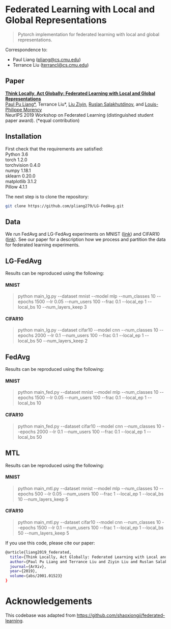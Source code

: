 # Federated Learning with Local and Global Representations

> Pytorch implementation for federated learning with local and global representations.

Correspondence to: 
  - Paul Liang (pliang@cs.cmu.edu)
  - Terrance Liu (terrancl@cs.cmu.edu)
  
## Paper

[**Think Locally, Act Globally: Federated Learning with Local and Global Representations**](https://arxiv.org/abs/2001.01523)<br>
[Paul Pu Liang*](http://www.cs.cmu.edu/~pliang/), Terrance Liu*, [Liu Ziyin](http://cat.phys.s.u-tokyo.ac.jp/~zliu/), [Ruslan Salakhutdinov](https://www.cs.cmu.edu/~rsalakhu/), and [Louis-Philippe Morency](https://www.cs.cmu.edu/~morency/)<br>
NeurIPS 2019 Workshop on Federated Learning (distinguished student paper award). (*equal contribution)

## Installation

First check that the requirements are satisfied:</br>
Python 3.6</br>
torch 1.2.0</br>
torchvision 0.4.0</br>
numpy 1.18.1</br>
sklearn 0.20.0</br>
matplotlib 3.1.2</br>
Pillow 4.1.1</br>

The next step is to clone the repository:
```bash
git clone https://github.com/pliang279/LG-FedAvg.git
```

## Data

We run FedAvg and LG-FedAvg experiments on MNIST ([link](http://yann.lecun.com/exdb/mnist/)) and CIFAR10 ([link](https://www.cs.toronto.edu/~kriz/cifar.html)). See our paper for a description how we process and partition the data for federated learning experiments.


## LG-FedAvg

Results can be reproduced using the following:

#### MNIST
> python main_lg.py --dataset mnist --model mlp --num_classes 10 --epochs 1500 --lr 0.05 --num_users 100 --frac 0.1 --local_ep 1 --local_bs 10 --num_layers_keep 3

#### CIFAR10 
> python main_lg.py --dataset cifar10 --model cnn --num_classes 10 --epochs 2000 --lr 0.1 --num_users 100 --frac 0.1 --local_ep 1 --local_bs 50 --num_layers_keep 2


## FedAvg

Results can be reproduced using the following:

#### MNIST 
> python main_fed.py --dataset mnist --model mlp --num_classes 10 --epochs 1500 --lr 0.05 --num_users 100 --frac 0.1 --local_ep 1 --local_bs 10

#### CIFAR10 
> python main_fed.py --dataset cifar10 --model cnn --num_classes 10 --epochs 2000 --lr 0.1 --num_users 100 --frac 0.1 --local_ep 1 --local_bs 50


## MTL

Results can be reproduced using the following:

#### MNIST 
> python main_mtl.py --dataset mnist --model mlp --num_classes 10 --epochs 500 --lr 0.05 --num_users 100 --frac 1 --local_ep 1 --local_bs 10 --num_layers_keep 5

#### CIFAR10 
> python main_mtl.py --dataset cifar10 --model cnn --num_classes 10 --epochs 1500 --lr 0.1 --num_users 100 --frac 1 --local_ep 1 --local_bs 50 --num_layers_keep 5


If you use this code, please cite our paper:

```bash
@article{liang2019_federated,
  title={Think Locally, Act Globally: Federated Learning with Local and Global Representations},
  author={Paul Pu Liang and Terrance Liu and Ziyin Liu and Ruslan Salakhutdinov and Louis-Philippe Morency},
  journal={ArXiv},
  year={2019},
  volume={abs/2001.01523}
}
```

# Acknowledgements

This codebase was adapted from https://github.com/shaoxiongji/federated-learning.
